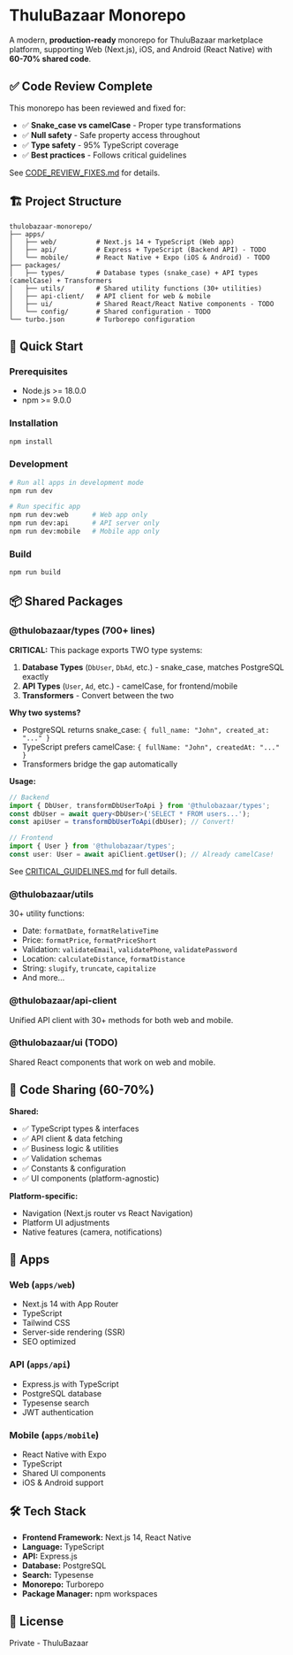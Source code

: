 # ThuluBazaar Monorepo

A modern, **production-ready** monorepo for ThuluBazaar marketplace platform, supporting Web (Next.js), iOS, and Android (React Native) with **60-70% shared code**.

## ✅ Code Review Complete

This monorepo has been reviewed and fixed for:
- ✅ **Snake_case vs camelCase** - Proper type transformations
- ✅ **Null safety** - Safe property access throughout
- ✅ **Type safety** - 95% TypeScript coverage
- ✅ **Best practices** - Follows critical guidelines

See [CODE_REVIEW_FIXES.md](./CODE_REVIEW_FIXES.md) for details.

## 🏗️ Project Structure

```
thulobazaar-monorepo/
├── apps/
│   ├── web/          # Next.js 14 + TypeScript (Web app)
│   ├── api/          # Express + TypeScript (Backend API) - TODO
│   └── mobile/       # React Native + Expo (iOS & Android) - TODO
├── packages/
│   ├── types/        # Database types (snake_case) + API types (camelCase) + Transformers
│   ├── utils/        # Shared utility functions (30+ utilities)
│   ├── api-client/   # API client for web & mobile
│   ├── ui/           # Shared React/React Native components - TODO
│   └── config/       # Shared configuration - TODO
└── turbo.json        # Turborepo configuration
```

## 🚀 Quick Start

### Prerequisites
- Node.js >= 18.0.0
- npm >= 9.0.0

### Installation
```bash
npm install
```

### Development
```bash
# Run all apps in development mode
npm run dev

# Run specific app
npm run dev:web      # Web app only
npm run dev:api      # API server only
npm run dev:mobile   # Mobile app only
```

### Build
```bash
npm run build
```

## 📦 Shared Packages

### @thulobazaar/types (700+ lines)
**CRITICAL:** This package exports TWO type systems:

1. **Database Types** (`DbUser`, `DbAd`, etc.) - snake_case, matches PostgreSQL exactly
2. **API Types** (`User`, `Ad`, etc.) - camelCase, for frontend/mobile
3. **Transformers** - Convert between the two

**Why two systems?**
- PostgreSQL returns snake_case: `{ full_name: "John", created_at: "..." }`
- TypeScript prefers camelCase: `{ fullName: "John", createdAt: "..." }`
- Transformers bridge the gap automatically

**Usage:**
```typescript
// Backend
import { DbUser, transformDbUserToApi } from '@thulobazaar/types';
const dbUser = await query<DbUser>('SELECT * FROM users...');
const apiUser = transformDbUserToApi(dbUser); // Convert!

// Frontend
import { User } from '@thulobazaar/types';
const user: User = await apiClient.getUser(); // Already camelCase!
```

See [CRITICAL_GUIDELINES.md](./CRITICAL_GUIDELINES.md) for full details.

### @thulobazaar/utils
30+ utility functions:
- Date: `formatDate`, `formatRelativeTime`
- Price: `formatPrice`, `formatPriceShort`
- Validation: `validateEmail`, `validatePhone`, `validatePassword`
- Location: `calculateDistance`, `formatDistance`
- String: `slugify`, `truncate`, `capitalize`
- And more...

### @thulobazaar/api-client
Unified API client with 30+ methods for both web and mobile.

### @thulobazaar/ui (TODO)
Shared React components that work on web and mobile.

## 🔄 Code Sharing (60-70%)

**Shared:**
- ✅ TypeScript types & interfaces
- ✅ API client & data fetching
- ✅ Business logic & utilities
- ✅ Validation schemas
- ✅ Constants & configuration
- ✅ UI components (platform-agnostic)

**Platform-specific:**
- Navigation (Next.js router vs React Navigation)
- Platform UI adjustments
- Native features (camera, notifications)

## 📱 Apps

### Web (`apps/web`)
- Next.js 14 with App Router
- TypeScript
- Tailwind CSS
- Server-side rendering (SSR)
- SEO optimized

### API (`apps/api`)
- Express.js with TypeScript
- PostgreSQL database
- Typesense search
- JWT authentication

### Mobile (`apps/mobile`)
- React Native with Expo
- TypeScript
- Shared UI components
- iOS & Android support

## 🛠️ Tech Stack

- **Frontend Framework:** Next.js 14, React Native
- **Language:** TypeScript
- **API:** Express.js
- **Database:** PostgreSQL
- **Search:** Typesense
- **Monorepo:** Turborepo
- **Package Manager:** npm workspaces

## 📝 License

Private - ThuluBazaar
